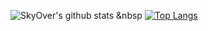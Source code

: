    ![SkyOver's github stats](https://github-readme-stats.vercel.app/api?username=skyoverz&show_icons=true&theme=radical)
&nbsp [![Top Langs](https://github-readme-stats.vercel.app/api/top-langs/?username=skyoverz&langs_count=8)](https://github.com/anuraghazra/github-readme-stats)
